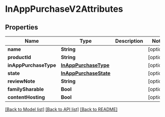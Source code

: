 # InAppPurchaseV2Attributes

## Properties
Name | Type | Description | Notes
------------ | ------------- | ------------- | -------------
**name** | **String** |  | [optional] 
**productId** | **String** |  | [optional] 
**inAppPurchaseType** | [**InAppPurchaseType**](InAppPurchaseType.md) |  | [optional] 
**state** | [**InAppPurchaseState**](InAppPurchaseState.md) |  | [optional] 
**reviewNote** | **String** |  | [optional] 
**familySharable** | **Bool** |  | [optional] 
**contentHosting** | **Bool** |  | [optional] 

[[Back to Model list]](../README.md#documentation-for-models) [[Back to API list]](../README.md#documentation-for-api-endpoints) [[Back to README]](../README.md)


